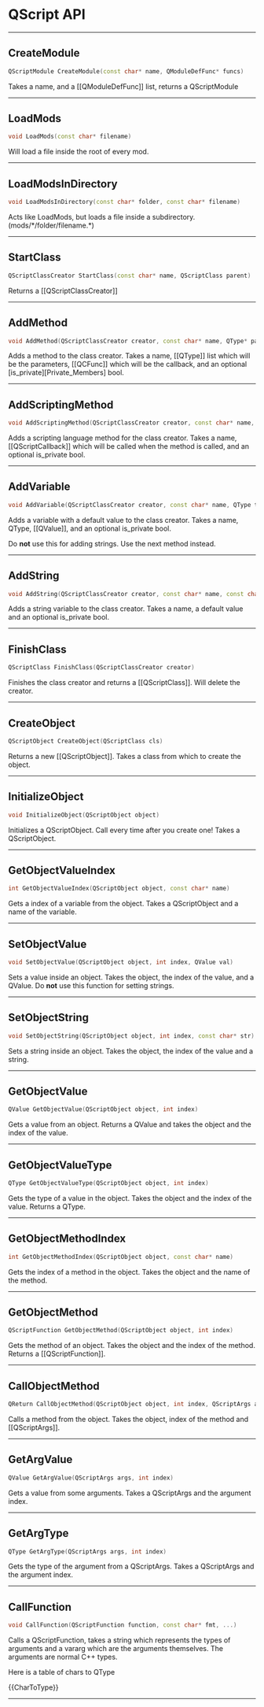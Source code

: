 # QScript API

---

## CreateModule

```cpp
QScriptModule CreateModule(const char* name, QModuleDefFunc* funcs)
```

Takes a name, and a [[QModuleDefFunc]] list, returns a QScriptModule

---

## LoadMods

```cpp
void LoadMods(const char* filename)
```

Will load a file inside the root of every mod.

---

## LoadModsInDirectory

```cpp
void LoadModsInDirectory(const char* folder, const char* filename)
```

Acts like LoadMods, but loads a file inside a subdirectory. (mods/\*/folder/filename.\*)

---

## StartClass

```cpp
QScriptClassCreator StartClass(const char* name, QScriptClass parent)
```

Returns a [[QScriptClassCreator]]

---

## AddMethod

```cpp
void AddMethod(QScriptClassCreator creator, const char* name, QType* params, QCFunc func, bool is_private = false)
```

Adds a method to the class creator. Takes a name, [[QType]] list which will be the parameters, [[QCFunc]] which will be the callback, and an optional [is_private][Private_Members] bool.

---

## AddScriptingMethod

```cpp
void AddScriptingMethod(QScriptClassCreator creator, const char* name, QScriptCallback callback, bool is_private)
```

Adds a scripting language method for the class creator. Takes a name, [[QScriptCallback]] which will be called when the method is called, and an optional is_private bool.

---

## AddVariable

```cpp
void AddVariable(QScriptClassCreator creator, const char* name, QType type, QValue defaultval, bool is_private)
```

Adds a variable with a default value to the class creator. Takes a name, QType, [[QValue]], and an optional is_private bool.

Do **not** use this for adding strings. Use the next method instead.

---

## AddString

```cpp
void AddString(QScriptClassCreator creator, const char* name, const char* defaultval, bool is_private)
```

Adds a string variable to the class creator. Takes a name, a default value and an optional is_private bool.

---

## FinishClass

```cpp
QScriptClass FinishClass(QScriptClassCreator creator)
```

Finishes the class creator and returns a [[QScriptClass]]. Will delete the creator.

---

## CreateObject

```cpp
QScriptObject CreateObject(QScriptClass cls)
```

Returns a new [[QScriptObject]]. Takes a class from which to create the object.

---

## InitializeObject

```cpp
void InitializeObject(QScriptObject object)
```

Initializes a QScriptObject. Call every time after you create one! Takes a QScriptObject.

---

## GetObjectValueIndex

```cpp
int GetObjectValueIndex(QScriptObject object, const char* name)
```

Gets a index of a variable from the object. Takes a QScriptObject and a name of the variable.

---

## SetObjectValue

```cpp
void SetObjectValue(QScriptObject object, int index, QValue val)
```

Sets a value inside an object. Takes the object, the index of the value, and a QValue. Do **not** use this function for setting strings.

---

## SetObjectString

```cpp
void SetObjectString(QScriptObject object, int index, const char* str)
```

Sets a string inside an object. Takes the object, the index of the value and a string.

---

## GetObjectValue

```cpp
QValue GetObjectValue(QScriptObject object, int index)
```

Gets a value from an object. Returns a QValue and takes the object and the index of the value.

---

## GetObjectValueType

```cpp
QType GetObjectValueType(QScriptObject object, int index)
```

Gets the type of a value in the object. Takes the object and the index of the value. Returns a QType.

---

## GetObjectMethodIndex

```cpp
int GetObjectMethodIndex(QScriptObject object, const char* name)
```

Gets the index of a method in the object. Takes the object and the name of the method.

---

## GetObjectMethod

```cpp
QScriptFunction GetObjectMethod(QScriptObject object, int index)
```

Gets the method of an object. Takes the object and the index of the method. Returns a [[QScriptFunction]].

---

## CallObjectMethod

```cpp
QReturn CallObjectMethod(QScriptObject object, int index, QScriptArgs arguments);
```

Calls a method from the object. Takes the object, index of the method and [[QScriptArgs]].

---

## GetArgValue

```cpp
QValue GetArgValue(QScriptArgs args, int index)
```

Gets a value from some arguments. Takes a QScriptArgs and the argument index.

---

## GetArgType

```cpp
QType GetArgType(QScriptArgs args, int index)
```

Gets the type of the argument from a QScriptArgs. Takes a QScriptArgs and the argument index.

---

## CallFunction

```cpp
void CallFunction(QScriptFunction function, const char* fmt, ...)
```

Calls a QScriptFunction, takes a string which represents the types of arguments and a vararg which are the arguments themselves. The arguments are normal C++ types.

Here is a table of chars to QType

{{CharToType}}

---